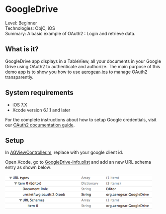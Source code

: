 GoogleDrive
===========
Level: Beginner  
Technologies: ObjC, iOS  
Summary: A basic example of OAuth2 : Login and retrieve data.

What is it?
-----------

GoogleDrive app displays in a TableView, all your documents in your Google Drive using OAuth2 to authenticate and authorize. The main purpose of this demo app is to show you how to use [aerogear-ios](https://github.com/aerogear/aerogear-ios) to manage OAuth2 transparently. 

System requirements
-------------------
- iOS 7.X
- Xcode version 6.1.1 and later

For the complete instructions about how to setup Google credentials, visit our [OAuth2 documentation guide](https://aerogear.org/docs/guides/security/oauth2-guide/#Google).

Setup
-----
In [AGViewController.m](https://github.com/aerogear/aerogear-ios-cookbook/blob/1.6.x/GoogleDrive%2FGoogleDrive%2FAGViewController.m#L156), replace with your google client id.

Open Xcode, go to [GoogleDrive-Info.plist](https://github.com/aerogear/aerogear-ios-cookbook/blob/1.6.x/GoogleDrive%2FGoogleDrive%2FGoogleDrive-Info.plist#L29) and add an new URL schema entry as shown below:

![GoogleDrive URL Scheme](https://github.com/aerogear/aerogear-ios-cookbook/raw/1.6.x/GoogleDrive/GoogleDrive/Resources/images/callback_URL.png "GoogleDrive URL Scheme")
